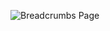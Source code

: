 ![Breadcrumbs Page](https://user-images.githubusercontent.com/9893025/179054826-c6e631f7-fa17-4e80-a555-a14dca4478bc.png)
